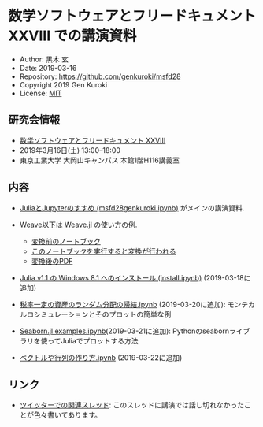 # 数学ソフトウェアとフリードキュメント XXVIII での講演資料

* Author: 黒木 玄
* Date: 2019-03-16
* Repository: https://github.com/genkuroki/msfd28
* Copyright 2019 Gen Kuroki
* License: [MIT](https://opensource.org/licenses/MIT)

## 研究会情報

* [数学ソフトウェアとフリードキュメント XXVIII](http://www.mathlibre.org/msfd/28-ja.html)
* 2019年3月16日(土) 13:00–18:00
* 東京工業大学 大岡山キャンパス 本館1階H116講義室

## 内容

* [JuliaとJupyterのすすめ (msfd28genkuroki.ipynb)](https://nbviewer.jupyter.org/github/genkuroki/msfd28/blob/master/msfd28genkuroki.ipynb) がメインの講演資料.

* [Weave以下](https://github.com/genkuroki/msfd28/tree/master/Weave)は [Weave.jl](https://github.com/mpastell/Weave.jl) の使い方の例.
    * [変換前のノートブック](https://nbviewer.jupyter.org/github/genkuroki/msfd28/blob/master/Weave/%E3%83%86%E3%82%B9%E3%83%88.ipynb)
    * [このノートブックを実行すると変換が行われる](https://nbviewer.jupyter.org/github/genkuroki/msfd28/blob/master/Weave/Convert%20ipynb%20into%20html%2C%20tex%2C%20pdf.ipynb)
    * [変換後のPDF](https://github.com/genkuroki/msfd28/blob/master/Weave/%E3%83%86%E3%82%B9%E3%83%88.pdf)

* [Julia v1.1 の Windows 8.1 へのインストール (install.ipynb)](https://nbviewer.jupyter.org/github/genkuroki/msfd28/blob/master/install.ipynb) (2019-03-18に追加)

* [税率一定の資産のランダム分配の帰結.ipynb](https://nbviewer.jupyter.org/github/genkuroki/msfd28/blob/master/税率一定の資産のランダム分配の帰結.ipynb) (2019-03-20に追加): モンテカルロシミュレーションとそのプロットの簡単な例

* [Seaborn.jl examples.ipynb](https://nbviewer.jupyter.org/gist/genkuroki/2dc3b1e1d9da08022f22466f9f4281c3?flush_cache=true)(2019-03-21に追加): Pythonのseabornライブラリを使ってJuliaでプロットする方法

* [ベクトルや行列の作り方.ipynb](https://nbviewer.jupyter.org/github/genkuroki/msfd28/blob/master/%E3%83%99%E3%82%AF%E3%83%88%E3%83%AB%E3%82%84%E8%A1%8C%E5%88%97%E3%81%AE%E4%BD%9C%E3%82%8A%E6%96%B9.ipynb) (2019-03-22に追加)

## リンク

* [ツイッターでの関連スレッド](https://twitter.com/genkuroki/status/1107337100251164672): このスレッドに講演では話し切れなかったことが色々書いてあります。
